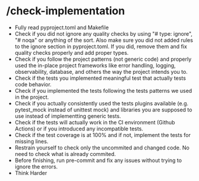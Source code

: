 # /check-implementation

- Fully read pyproject.toml and Makefile
- Check if you did not ignore any quality checks by using "# type: ignore", "# noqa" or anything of the sort. Also make sure you did not added rules to the ignore section in pyproject.toml. If you did, remove them and fix quality checks properly and add proper types.
- Check if you follow the project patterns (not generic code) and properly used the in-place project frameworks like error handling, logging, observability, database, and others the way the project intends you to.
- Check if the tests you implemented meaningful test that actually tests code behavior.
- Check if you implemented the tests following the tests patterns we used in the project.
- Check if you actually consistently used the tests plugins available (e.g. pytest_mock instead of unittest mock) and libraries you are supposed to use instead of implementting generic tests.
- Check if the tests will actually work in the CI environment (Github Actions) or if you introduced any incompatible tests.
- Check if the test coverage is at 100% and if not, implement the tests for missing lines.
- Restrain yourself to check only the uncommited and changed code. No need to check what is already commited.
- Before finishing, run pre-commit and fix any issues without trying to ignore the errors.
- Think Harder
